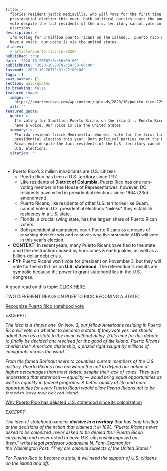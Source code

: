 ```yaml
---
title: >-
  florida resident jerick mediavilla, who will vote for the first time in a
  presidential election this year. both political parties court the puerto rican
  vote despite the fact residents of the u.s. territory cannot vote in u.s.
  elections.
description: >-
  I’m voting for 3 million puerto ricans on the island... puerto rico doesn’t
  have a voice. our voice is via the united states.
aliases:
  - article/puerto-rico-in-2020/
published: true
date: '2020-10-20T02:54:50+00:00'
publishDate: '2020-10-20T02:54:50+00:00'
lastmod: '2020-10-20T13:31:27+00:00'
tags: []
post_author: []
section: quickquotes
is_breaking: false
featured_image:
  image: >-
    https://smarthernews.com/wp-content/uploads/2020/10/puerto-rico-1292634_640.jpg
  alt: ''
featured_quote:
  quote: >-
    I’m voting for 3 million Puerto Ricans on the island... Puerto Rico doesn’t
    have a voice. Our voice is via the United States.
  summary: >-
    Florida resident Jerick Mediavilla, who will vote for the first time in a
    presidential election this year. Both political parties court the Puerto
    Rican vote despite the fact residents of the U.S. territory cannot vote in
    U.S. elections.
  citation: ''

---
```

*   Puerto Rico’s 3 million inhabitants are U.S. citizens
    *   Puerto Rico has been a U.S. territory since 1917.
    *   Like residents of **District of Columbia**, Puerto Rico has one non-voting member in the House of Representatives, however, DC residents have voted in presidential elections since 1964 (23rd amendment).
    *   Puerto Ricans, like residents of other U.S. territories like Guam, cannot vote in U.S. presidential elections \*unless\* they establish residency in a U.S. state.
    *   Florida, a crucial swing state, has the largest share of Puerto Rican voters.
    *   Both presidential campaigns court Puerto Ricans as a means of reaching their friends and relatives who live stateside AND will vote in this year’s election.
*   **CONTEXT:** In recent years, many Puerto Ricans have fled to the state amid the destruction caused by hurricanes & earthquakes, as well as a billion-dollar debt crisis.
*   **FYI:** Puerto Ricans won’t vote for president on November 3, but they will vote for the sixth time on **U.S. statehood**. The referendum’s results are symbolic because the power to grant statehood lies in the U.S. congress.

A good read on this topic: [CLICK HERE](\"https://www.csmonitor.com/USA/Politics/2020/1019/Why-US-campaigns-are-courting-Puerto-Ricans-who-can-t-vote\")

TWO DIFFERENT READS ON PUERTO RICO BECOMING A STATE:

[Recognize Puerto Rico statehood vote](\"https://www.orlandosentinel.com/opinion/guest-commentary/os-op-darren-soto-jose-serrano-puerto-rico-statehood-20201018-ivks73sjdzadtdme32zekoiv74-story.html\")

EXCERPT:

_The idea is a simple one: On Nov. 3, our fellow Americans residing in Puerto Rico will vote on whether to become a state. If they vote yes, we should admit them as a state to the union without delay. // It’s time for this debate to finally be decided and resolved for the good of the Island. Puerto Ricans cherish their American citizenship, a prized right sought by millions of immigrants across the world._

_From the famed Borinqueneers to countless current members of the U.S. military, Puerto Ricans have answered the call to defend our nation at higher percentages than most states, despite their lack of votes. They also understand that statehood — equality — would bring equal opportunities as well as equality in federal programs. A better quality of life and more opportunities for every Puerto Rican would allow Puerto Ricans not to be forced to leave their beloved Island._

[Why Puerto Rico has debated U.S. statehood since its colonization](\"https://www.nationalgeographic.com/history/reference/united-states-history/puerto-rico-debated-statehood-since-colonization/\")

_EXCERPT:_

_The idea of statehood remains **divisive in a territory** that has long bristled at the decisions of the nation that claimed it in 1898. “Puerto Ricans never asked to be colonized, never asked to be denied their Puerto Rican citizenship and never asked to have U.S. citizenship imposed on them,” writes legal professor Jacqueline N. Font-Guzmán for the Washington Post. “They are colonial subjects of the United States.”_

_For Puerto Rico to become a state, it will need the support of U.S. citizens on the island and off._